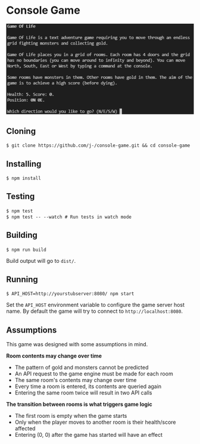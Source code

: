 Console Game
============


![Screenshot](screenshot.png)


Cloning
-------

    $ git clone https://github.com/j-/console-game.git && cd console-game


Installing
----------

    $ npm install


Testing
-------

    $ npm test
    $ npm test -- --watch # Run tests in watch mode


Building
--------

    $ npm run build

Build output will go to `dist/`.


Running
-------

    $ API_HOST=http://yourstubserver:8080/ npm start

Set the `API_HOST` environment variable to configure the game server host name.
By default the game will try to connect to `http://localhost:8080`.


Assumptions
-----------

This game was designed with some assumptions in mind.

**Room contents may change over time**

* The pattern of gold and monsters cannot be predicted
* An API request to the game engine must be made for each room
* The same room's contents may change over time
* Every time a room is entered, its contents are queried again
* Entering the same room twice will result in two API calls

**The transition between rooms is what triggers game logic**

* The first room is empty when the game starts
* Only when the player moves to another room is their health/score affected
* Entering (0, 0) after the game has started will have an effect

